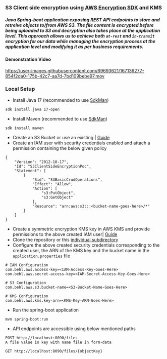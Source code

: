 ### S3 Client side encryption using [AWS Encryption SDK](https://github.com/aws/aws-encryption-sdk-java) and KMS
##### Java Spring-boot application exposing REST API endpoints to store and retreive objects to/from AWS S3. The file content is encrypted before being uploaded to S3 and decryption also takes place at the application level. This approach allows us to achieve both `at-rest` and `in-transit` encryption for our data while managing the encryption process at the application level and modifying it as per business requirements.

#### Demonstration Video

https://user-images.githubusercontent.com/69693621/167136277-854f2da0-175b-42c7-aa7d-7bd109bebe97.mov

### Local Setup
* Install Java 17 (recommended to use [SdkMan](https://sdkman.io))

```
sdk install java 17-open
```
* Install Maven (recommended to use [SdkMan](https://sdkman.io))

```
sdk install maven
```
* Create an S3 Bucket or use an existing | [Guide](https://docs.aws.amazon.com/AmazonS3/latest/userguide/creating-bucket.html)
* Create an IAM user with security credentials enabled and attach a permission containing the below given policy

```
{
    "Version": "2012-10-17",
    "Id": "S3ClientSideEncryptionPoc",
    "Statement": [
        {
            "Sid": "S3BasicCrudOperations",
            "Effect": "Allow",
            "Action": [
                "s3:PutObject",
                "s3:GetObject"
            ],
            "Resource": "arn:aws:s3:::<bucket-name-goes-here>/*"
        }
    ]
}
```
* Create a symmetric encryption KMS key in AWS KMS and provide permissions to the above created IAM user| [Guide](https://docs.aws.amazon.com/kms/latest/developerguide/create-keys.html)
* Clone the repository or this [individual subdirectory](https://github.com/hardikSinghBehl/aws-java-reference-pocs/blob/main/INDIVIDUAL_FOLDER_CLONE.md)
* Configure the above created security credentials corresponding to the created user, the ARN of the KMS key and the bucket name in the `application.properties` file

```
# IAM Configuration
com.behl.aws.access-key=<IAM-Access-Key-Goes-Here>
com.behl.aws.secret-access-key=<IAM-Secret-Access-Key-Goes-Here>

# S3 Configuration
com.behl.aws.s3.bucket-name=<S3-Bucket-Name-Goes-Here>

# KMS Configuration
com.behl.aws.kms.key-arn=<KMS-Key-ARN-Goes-Here>
```
* Run the spring-boot application

```
mvn spring-boot:run
```

* API endpoints are accessible using below mentioned paths
```
POST http://localhost:8090/files
A file value in key with name file in form-data
```
```
GET http://localhost:8090/files/{objectKey}
```
